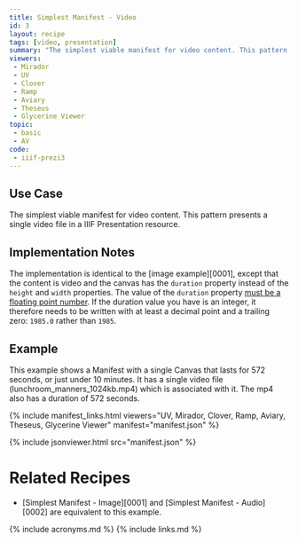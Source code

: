 ```yaml
---
title: Simplest Manifest - Video
id: 3
layout: recipe
tags: [video, presentation]
summary: "The simplest viable manifest for video content. This pattern presents a single video file in a IIIF Presentation resource."
viewers:
 - Mirador
 - UV
 - Clover
 - Ramp
 - Aviary
 - Theseus
 - Glycerine Viewer
topic:
 - basic
 - AV
code:
 - iiif-prezi3
---
```



## Use Case

The simplest viable manifest for video content. This pattern presents a single video file in a IIIF Presentation resource.

## Implementation Notes

The implementation is identical to the [image example][0001], except that the content is video and the canvas has the `duration` property instead of the `height` and `width` properties. The value of the `duration` property [must be a floating point number](https://iiif.io/api/presentation/3.0/#duration). If the duration value you have is an integer, it therefore needs to be written with at least a decimal point and a trailing zero: `1985.0` rather than `1985`.

## Example

This example shows a Manifest with a single Canvas that lasts for 572 seconds, or just under 10 minutes. It has a single video file (lunchroom_manners_1024kb.mp4) which is associated with it. The mp4 also has a duration of 572 seconds.

{% include manifest_links.html viewers="UV, Mirador, Clover, Ramp, Aviary, Theseus, Glycerine Viewer" manifest="manifest.json" %}

{% include jsonviewer.html src="manifest.json" %}

# Related Recipes

* [Simplest Manifest - Image][0001] and [Simplest Manifest - Audio][0002] are equivalent to this example.

{% include acronyms.md %}
{% include links.md %}
